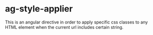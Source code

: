 # ag-style-applier
This is an angular directive in order to apply specific css classes to any HTML element when the current url includes certain string.
